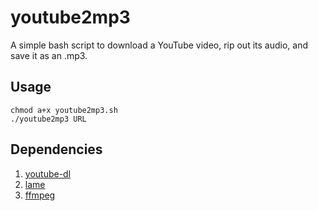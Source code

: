 # youtube2mp3
A simple bash script to download a YouTube video, rip out its audio, and save it as an .mp3.

## Usage
    chmod a+x youtube2mp3.sh
    ./youtube2mp3 URL


## Dependencies
1. [youtube-dl](https://rg3.github.io/youtube-dl/)
2. [lame](http://lame.sourceforge.net/download.php)
3. [ffmpeg](https://www.ffmpeg.org/)
